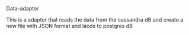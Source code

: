 Data-adaptor

This is a adaptor that reads the data from the cassandra dB and create a new file with JSON format and laods to postgres dB